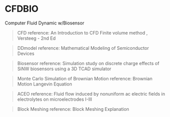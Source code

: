 # CFDBIO
Computer Fluid Dynamic w/Biosensor

>CFD reference:
An Introduction to CFD Finite volume method , Versteeg - 2nd Ed

>DDmodel reference:
Mathematical Modeling of Semiconductor Devices

>Biosensor reference:
Simulation study on discrete charge effects of SiNW biosensors using a 3D TCAD simulator

>Monte Carlo Simulation of Brownian Motion reference:
Brownian Motion Langevin Equation

>ACEO reference:
Fluid flow induced by nonuniform ac electric fields in electrolytes on microelectrodes I-III

>Block Meshing reference:
Block Meshing Explanation
